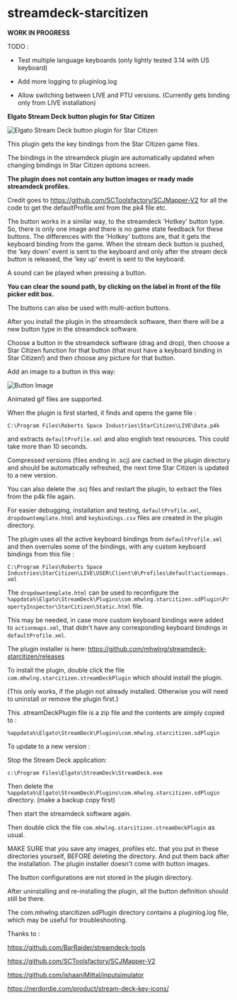 # streamdeck-starcitizen

**WORK IN PROGRESS**

TODO :

* Test multiple language keyboards (only lightly tested 3.14 with US keyboard)

* Add more logging to pluginlog.log

* Allow switching between LIVE and PTU versions. (Currently gets binding only from LIVE installation)

**Elgato Stream Deck button plugin for Star Citizen**

![Elgato Stream Deck button plugin for Star Citizen](https://i.imgur.com/SgsPN2d.png)

This plugin gets the key bindings from the Star Citizen game files.

The bindings in the streamdeck plugin are automatically updated when changing bindings in Star Citizen options screen.

**The plugin does not contain any button images or ready made streamdeck profiles.**

Credit goes to https://github.com/SCToolsfactory/SCJMapper-V2 for all the code to get the defaultProfile.xml from the pk4 file etc.

The button works in a similar way, to the streamdeck 'Hotkey' button type.
So, there is only one image and there is no game state feedback for these buttons.
The differences with the 'Hotkey' buttons are, that it gets the keyboard binding from the game.
When the stream deck button is pushed, the 'key down' event is sent to the keyboard
and only after the stream deck button is released, the 'key up' event is sent to the keyboard.

A sound can be played when pressing a button.

**You can clear the sound path, by clicking on the label in front of the file picker edit box.**

The buttons can also be used with multi-action buttons.

After you install the plugin in the streamdeck software, then there will be a new button type in the streamdeck software.

Choose a button in the streamdeck software (drag and drop), then choose a Star Citizen function for that button (that must have a keyboard binding in Star Citizen!) and then choose any picture for that button.

Add an image to a button in this way:

![Button Image](https://i.imgur.com/xkgy7uZ.png)

Animated gif files are supported.

When the plugin is first started, it finds and opens the game file :

`C:\Program Files\Roberts Space Industries\StarCitizen\LIVE\Data.p4k`

and extracts `defaultProfile.xml` and also english text resources. This could take more than 10 seconds.

Compressed versions (files ending in .scj) are cached in the plugin directory and should be automatically refreshed, the next time Star Citizen is updated to a new version.

You can also delete the .scj files and restart the plugin, to extract the files from the p4k file again.

For easier debugging, installation and testing, `defaultProfile.xml`, `dropdowntemplate.html` and `keybindings.csv` files are created in the plugin directory.

The plugin uses all the active keyboard bindings from `defaultProfile.xml` and then overrules some of the bindings, with any custom keyboard bindings from this file :

`C:\Program Files\Roberts Space Industries\StarCitizen\LIVE\USER\Client\0\Profiles\default\actionmaps.xml`

The `dropdowntemplate.html` can be used to reconfigure the `%appdata%\Elgato\StreamDeck\Plugins\com.mhwlng.starcitizen.sdPlugin\PropertyInspector\StarCitizen\Static.html` file.

This may be needed, in case more custom keyboard bindings were added to `actionmaps.xml`, that didn't have any corresponding keyboard bindings in `defaultProfile.xml`.

The plugin installer is here: https://github.com/mhwlng/streamdeck-starcitizen/releases

To install the plugin, double click the file `com.mhwlng.starcitizen.streamDeckPlugin` which should install the plugin.

(This only works, if the plugin not already installed. Otherwise you will need to uninstall or remove the plugin first.)

This .streamDeckPlugin file is a zip file and the contents are simply copied to :

`%appdata%\Elgato\StreamDeck\Plugins\com.mhwlng.starcitizen.sdPlugin`

To update to a new version :

Stop the Stream Deck application:

`c:\Program Files\Elgato\StreamDeck\StreamDeck.exe`

Then delete the `%appdata%\Elgato\StreamDeck\Plugins\com.mhwlng.starcitizen.sdPlugin` directory. (make a backup copy first)

Then start the streamdeck software again.

Then double click the file `com.mhwlng.starcitizen.streamDeckPlugin` as usual.

MAKE SURE that you save any images, profiles etc. that you put in these directories yourself, BEFORE deleting the directory.
And put them back after the installation.
The plugin installer doesn't come with button images.

The button configurations are not stored in the plugin directory.

After uninstalling and re-installing the plugin, all the button definition should still be there.

The com.mhwlng.starcitizen.sdPlugin directory contains a pluginlog.log file, which may be useful for troubleshooting.

Thanks to :

https://github.com/BarRaider/streamdeck-tools

https://github.com/SCToolsfactory/SCJMapper-V2

https://github.com/ishaaniMittal/inputsimulator

https://nerdordie.com/product/stream-deck-key-icons/

